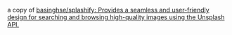 a copy of [basinghse/splashify: Provides a seamless and user-friendly design for searching and browsing high-quality images using the Unsplash API.](https://github.com/basinghse/splashify/tree/main)
